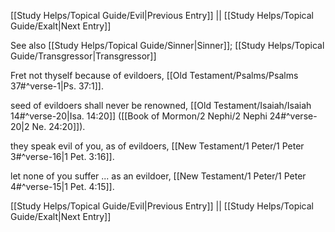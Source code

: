 [[Study Helps/Topical Guide/Evil|Previous Entry]]  ||  [[Study Helps/Topical Guide/Exalt|Next Entry]]

 See also [[Study Helps/Topical Guide/Sinner|Sinner]]; [[Study Helps/Topical Guide/Transgressor|Transgressor]]

 Fret not thyself because of evildoers, [[Old Testament/Psalms/Psalms 37#^verse-1|Ps. 37:1]].

 seed of evildoers shall never be renowned, [[Old Testament/Isaiah/Isaiah 14#^verse-20|Isa. 14:20]] ([[Book of Mormon/2 Nephi/2 Nephi 24#^verse-20|2 Ne. 24:20]]).

 they speak evil of you, as of evildoers, [[New Testament/1 Peter/1 Peter 3#^verse-16|1 Pet. 3:16]].

 let none of you suffer ... as an evildoer, [[New Testament/1 Peter/1 Peter 4#^verse-15|1 Pet. 4:15]].

[[Study Helps/Topical Guide/Evil|Previous Entry]]  ||  [[Study Helps/Topical Guide/Exalt|Next Entry]]